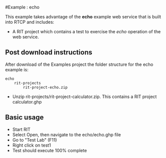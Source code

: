 #Example : echo 

This example takes advantage of the **echo** example web service that is built into
RTCP and includes: 

- A RIT project which contains a test to exercise the *echo* operation of the web service.

## Post download instructions

After download of the Examples project the folder structure for the echo example is:

    echo
        rit-projects
            rit-project-echo.zip
                
- Unzip rit-projects/rit-project-calculator.zip. This contains a RIT project calculator.ghp

## Basic usage 
- Start RIT
- Select Open, then navigate to the echo/echo.ghp file
- Go to "Test Lab" (F11)
- Right click on test1
- Test should execute 100% complete

